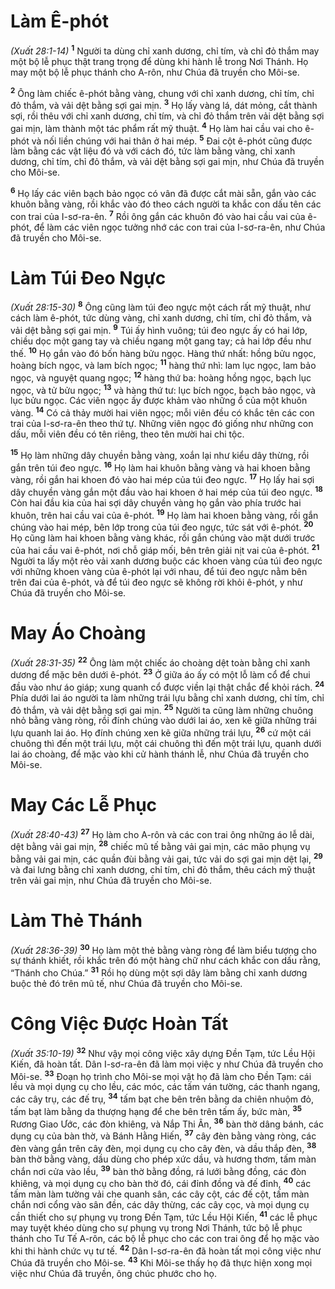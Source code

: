 # Làm Ê-phót
*(Xuất 28:1-14)*
<sup><b>1</b></sup> Người ta dùng chỉ xanh dương, chỉ tím, và chỉ đỏ thắm may một bộ lễ phục thật trang trọng để dùng khi hành lễ trong Nơi Thánh. Họ may một bộ lễ phục thánh cho A-rôn, như Chúa đã truyền cho Môi-se.

<sup><b>2</b></sup> Ông làm chiếc ê-phót bằng vàng, chung với chỉ xanh dương, chỉ tím, chỉ đỏ thắm, và vải dệt bằng sợi gai mịn. <sup><b>3</b></sup> Họ lấy vàng lá, dát mỏng, cắt thành sợi, rồi thêu với chỉ xanh dương, chỉ tím, và chỉ đỏ thắm trên vải dệt bằng sợi gai mịn, làm thành một tác phẩm rất mỹ thuật. <sup><b>4</b></sup> Họ làm hai cầu vai cho ê-phót và nối liền chúng với hai thân ở hai mép. <sup><b>5</b></sup> Ðai cột ê-phót cũng được làm bằng các vật liệu đó và với cách đó, tức làm bằng vàng, chỉ xanh dương, chỉ tím, chỉ đỏ thắm, và vải dệt bằng sợi gai mịn, như Chúa đã truyền cho Môi-se.

<sup><b>6</b></sup> Họ lấy các viên bạch bảo ngọc có vân đã được cắt mài sẵn, gắn vào các khuôn bằng vàng, rồi khắc vào đó theo cách người ta khắc con dấu tên các con trai của I-sơ-ra-ên. <sup><b>7</b></sup> Rồi ông gắn các khuôn đó vào hai cầu vai của ê-phót, để làm các viên ngọc tưởng nhớ các con trai của I-sơ-ra-ên, như Chúa đã truyền cho Môi-se.

# Làm Túi Ðeo Ngực
*(Xuất 28:15-30)*
<sup><b>8</b></sup> Ông cũng làm túi đeo ngực một cách rất mỹ thuật, như cách làm ê-phót, tức dùng vàng, chỉ xanh dương, chỉ tím, chỉ đỏ thắm, và vải dệt bằng sợi gai mịn. <sup><b>9</b></sup> Túi ấy hình vuông; túi đeo ngực ấy có hai lớp, chiều dọc một gang tay và chiều ngang một gang tay; cả hai lớp đều như thế. <sup><b>10</b></sup> Họ gắn vào đó bốn hàng bửu ngọc. Hàng thứ nhất: hồng bửu ngọc, hoàng bích ngọc, và lam bích ngọc; <sup><b>11</b></sup> hàng thứ nhì: lam lục ngọc, lam bảo ngọc, và nguyệt quang ngọc; <sup><b>12</b></sup> hàng thứ ba: hoàng hồng ngọc, bạch lục ngọc, và tử bửu ngọc; <sup><b>13</b></sup> và hàng thứ tư: lục bích ngọc, bạch bảo ngọc, và lục bửu ngọc. Các viên ngọc ấy được khảm vào những ổ của một khuôn vàng. <sup><b>14</b></sup> Có cả thảy mười hai viên ngọc; mỗi viên đều có khắc tên các con trai của I-sơ-ra-ên theo thứ tự. Những viên ngọc đó giống như những con dấu, mỗi viên đều có tên riêng, theo tên mười hai chi tộc.

<sup><b>15</b></sup> Họ làm những dây chuyền bằng vàng, xoắn lại như kiểu dây thừng, rồi gắn trên túi đeo ngực. <sup><b>16</b></sup> Họ làm hai khuôn bằng vàng và hai khoen bằng vàng, rồi gắn hai khoen đó vào hai mép của túi đeo ngực. <sup><b>17</b></sup> Họ lấy hai sợi dây chuyền vàng gắn một đầu vào hai khoen ở hai mép của túi đeo ngực. <sup><b>18</b></sup> Còn hai đầu kia của hai sợi dây chuyền vàng họ gắn vào phía trước hai khuôn, trên hai cầu vai của ê-phót. <sup><b>19</b></sup> Họ làm hai khoen bằng vàng, rồi gắn chúng vào hai mép, bên lớp trong của túi đeo ngực, tức sát với ê-phót. <sup><b>20</b></sup> Họ cũng làm hai khoen bằng vàng khác, rồi gắn chúng vào mặt dưới trước của hai cầu vai ê-phót, nơi chỗ giáp mối, bên trên giải nịt vai của ê-phót. <sup><b>21</b></sup> Người ta lấy một rẻo vải xanh dương buộc các khoen vàng của túi đeo ngực với những khoen vàng của ê-phót lại với nhau, để túi đeo ngực nằm bên trên đai của ê-phót, và để túi đeo ngực sẽ không rời khỏi ê-phót, y như Chúa đã truyền cho Môi-se.

# May Áo Choàng
*(Xuất 28:31-35)*
<sup><b>22</b></sup> Ông làm một chiếc áo choàng dệt toàn bằng chỉ xanh dương để mặc bên dưới ê-phót. <sup><b>23</b></sup> Ở giữa áo ấy có một lỗ làm cổ để chui đầu vào như áo giáp; xung quanh cổ được viền lại thật chắc để khỏi rách. <sup><b>24</b></sup> Phía dưới lai áo người ta làm những trái lựu bằng chỉ xanh dương, chỉ tím, chỉ đỏ thắm, và vải dệt bằng sợi gai mịn. <sup><b>25</b></sup> Người ta cũng làm những chuông nhỏ bằng vàng ròng, rồi đính chúng vào dưới lai áo, xen kẽ giữa những trái lựu quanh lai áo. Họ đính chúng xen kẽ giữa những trái lựu, <sup><b>26</b></sup> cứ một cái chuông thì đến một trái lựu, một cái chuông thì đến một trái lựu, quanh dưới lai áo choàng, để mặc vào khi cử hành thánh lễ, như Chúa đã truyền cho Môi-se.

# May Các Lễ Phục
*(Xuất 28:40-43)*
<sup><b>27</b></sup> Họ làm cho A-rôn và các con trai ông những áo lễ dài, dệt bằng vải gai mịn, <sup><b>28</b></sup> chiếc mũ tế bằng vải gai mịn, các mão phụng vụ bằng vải gai mịn, các quần đùi bằng vải gai, tức vải do sợi gai mịn dệt lại, <sup><b>29</b></sup> và đai lưng bằng chỉ xanh dương, chỉ tím, chỉ đỏ thắm, thêu cách mỹ thuật trên vải gai mịn, như Chúa đã truyền cho Môi-se.

# Làm Thẻ Thánh
*(Xuất 28:36-39)*
<sup><b>30</b></sup> Họ làm một thẻ bằng vàng ròng để làm biểu tượng cho sự thánh khiết, rồi khắc trên đó một hàng chữ như cách khắc con dấu rằng, “Thánh cho Chúa.” <sup><b>31</b></sup> Rồi họ dùng một sợi dây làm bằng chỉ xanh dương buộc thẻ đó trên mũ tế, như Chúa đã truyền cho Môi-se.

# Công Việc Ðược Hoàn Tất
*(Xuất 35:10-19)*
<sup><b>32</b></sup> Như vậy mọi công việc xây dựng Ðền Tạm, tức Lều Hội Kiến, đã hoàn tất. Dân I-sơ-ra-ên đã làm mọi việc y như Chúa đã truyền cho Môi-se. <sup><b>33</b></sup> Ðoạn họ trình cho Môi-se mọi vật họ đã làm cho Ðền Tạm: cái lều và mọi dụng cụ cho lều, các móc, các tấm ván tường, các thanh ngang, các cây trụ, các đế trụ, <sup><b>34</b></sup> tấm bạt che bên trên bằng da chiên nhuộm đỏ, tấm bạt làm bằng da thượng hạng để che bên trên tấm ấy, bức màn, <sup><b>35</b></sup> Rương Giao Ước, các đòn khiêng, và Nắp Thi Ân, <sup><b>36</b></sup> bàn thờ dâng bánh, các dụng cụ của bàn thờ, và Bánh Hằng Hiến, <sup><b>37</b></sup> cây đèn bằng vàng ròng, các đèn vàng gắn trên cây đèn, mọi dụng cụ cho cây đèn, và dầu thắp đèn, <sup><b>38</b></sup> bàn thờ bằng vàng, dầu dùng cho phép xức dầu, và hương thơm, tấm màn chắn nơi cửa vào lều, <sup><b>39</b></sup> bàn thờ bằng đồng, rá lưới bằng đồng, các đòn khiêng, và mọi dụng cụ cho bàn thờ đó, cái đỉnh đồng và đế đỉnh, <sup><b>40</b></sup> các tấm màn làm tường vải che quanh sân, các cây cột, các đế cột, tấm màn chắn nơi cổng vào sân đền, các dây thừng, các cây cọc, và mọi dụng cụ cần thiết cho sự phụng vụ trong Ðền Tạm, tức Lều Hội Kiến, <sup><b>41</b></sup> các lễ phục may tuyệt khéo dùng cho sự phụng vụ trong Nơi Thánh, tức bộ lễ phục thánh cho Tư Tế A-rôn, các bộ lễ phục cho các con trai ông để họ mặc vào khi thi hành chức vụ tư tế. <sup><b>42</b></sup> Dân I-sơ-ra-ên đã hoàn tất mọi công việc như Chúa đã truyền cho Môi-se. <sup><b>43</b></sup> Khi Môi-se thấy họ đã thực hiện xong mọi việc như Chúa đã truyền, ông chúc phước cho họ.

